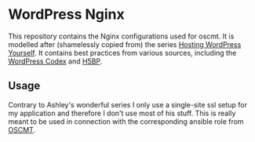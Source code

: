 # WordPress Nginx

This repository contains the Nginx configurations used for oscmt. It is modelled after (shamelessly copied from) the series [Hosting WordPress Yourself](https://deliciousbrains.com/hosting-wordpress-setup-secure-virtual-server/). It contains best practices from various sources, including the [WordPress Codex](https://codex.wordpress.org/Nginx) and [H5BP](https://github.com/h5bp/server-configs-nginx).

## Usage

Contrary to Ashley's wonderful series I only use a single-site ssl setup for my application and therefore I don't use most of his stuff. This is really meant to be used in connection with the corresponding ansible role from [OSCMT](https://github.com/oscmt/oscmt).
